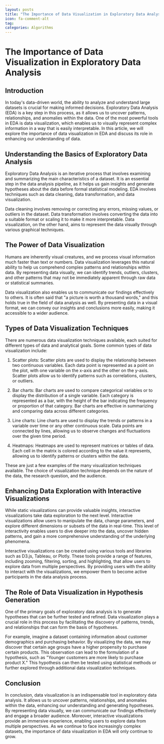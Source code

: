 ```yaml
---
layout: posts
title: "The Importance of Data Visualization in Exploratory Data Analysis"
icon: fa-comment-alt
tag:      
categories: Algorithms
---
```



# The Importance of Data Visualization in Exploratory Data Analysis

## Introduction

In today's data-driven world, the ability to analyze and understand large datasets is crucial for making informed decisions. Exploratory Data Analysis (EDA) is a key step in this process, as it allows us to uncover patterns, relationships, and anomalies within the data. One of the most powerful tools in EDA is data visualization, which enables us to visually represent complex information in a way that is easily interpretable. In this article, we will explore the importance of data visualization in EDA and discuss its role in enhancing our understanding of data.

## Understanding the Basics of Exploratory Data Analysis

Exploratory Data Analysis is an iterative process that involves examining and summarizing the main characteristics of a dataset. It is an essential step in the data analysis pipeline, as it helps us gain insights and generate hypotheses about the data before formal statistical modeling. EDA involves techniques such as data cleaning, data transformation, and data visualization.

Data cleaning involves removing or correcting any errors, missing values, or outliers in the dataset. Data transformation involves converting the data into a suitable format or scaling it to make it more interpretable. Data visualization, on the other hand, aims to represent the data visually through various graphical techniques.

## The Power of Data Visualization

Humans are inherently visual creatures, and we process visual information much faster than text or numbers. Data visualization leverages this natural ability to help us comprehend complex patterns and relationships within data. By representing data visually, we can identify trends, outliers, clusters, and other patterns that may not be immediately apparent through raw data or statistical summaries.

Data visualization also enables us to communicate our findings effectively to others. It is often said that "a picture is worth a thousand words," and this holds true in the field of data analysis as well. By presenting data in a visual format, we can convey our insights and conclusions more easily, making it accessible to a wider audience.

## Types of Data Visualization Techniques

There are numerous data visualization techniques available, each suited for different types of data and analytical goals. Some common types of data visualization include:

1. Scatter plots: Scatter plots are used to display the relationship between two continuous variables. Each data point is represented as a point on the plot, with one variable on the x-axis and the other on the y-axis. Scatter plots allow us to identify patterns such as correlations, clusters, or outliers.

2. Bar charts: Bar charts are used to compare categorical variables or to display the distribution of a single variable. Each category is represented as a bar, with the height of the bar indicating the frequency or proportion of that category. Bar charts are effective in summarizing and comparing data across different categories.

3. Line charts: Line charts are used to display the trends or patterns in a variable over time or any other continuous scale. Data points are connected by lines, allowing us to observe changes and fluctuations over the given time period.

4. Heatmaps: Heatmaps are used to represent matrices or tables of data. Each cell in the matrix is colored according to the value it represents, allowing us to identify patterns or clusters within the data.

These are just a few examples of the many visualization techniques available. The choice of visualization technique depends on the nature of the data, the research question, and the audience.

## Enhancing Data Exploration with Interactive Visualizations

While static visualizations can provide valuable insights, interactive visualizations take data exploration to the next level. Interactive visualizations allow users to manipulate the data, change parameters, and explore different dimensions or subsets of the data in real-time. This level of interactivity enables users to dive deeper into the data, uncover hidden patterns, and gain a more comprehensive understanding of the underlying phenomena.

Interactive visualizations can be created using various tools and libraries such as D3.js, Tableau, or Plotly. These tools provide a range of features, including zooming, filtering, sorting, and highlighting, that allow users to explore data from multiple perspectives. By providing users with the ability to interact with the visualizations, we empower them to become active participants in the data analysis process.

## The Role of Data Visualization in Hypothesis Generation

One of the primary goals of exploratory data analysis is to generate hypotheses that can be further tested and refined. Data visualization plays a crucial role in this process by facilitating the discovery of patterns, trends, and relationships that can form the basis of hypotheses.

For example, imagine a dataset containing information about customer demographics and purchasing behavior. By visualizing the data, we may discover that certain age groups have a higher propensity to purchase certain products. This observation can lead to the formulation of a hypothesis, such as "Younger customers are more likely to purchase product X." This hypothesis can then be tested using statistical methods or further explored through additional data visualization techniques.

## Conclusion

In conclusion, data visualization is an indispensable tool in exploratory data analysis. It allows us to uncover patterns, relationships, and anomalies within the data, enhancing our understanding and generating hypotheses. By representing data visually, we can communicate our findings effectively and engage a broader audience. Moreover, interactive visualizations provide an immersive experience, enabling users to explore data from multiple perspectives. As we continue to face increasingly complex datasets, the importance of data visualization in EDA will only continue to grow.